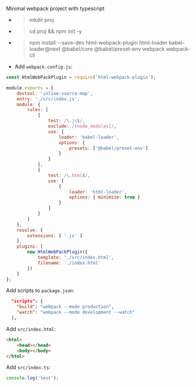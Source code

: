 Minimal webpack project with typescript

- >mkdir proj
- >cd proj && npm init -y
- >npm install --save-dev html-webpack-plugin html-loader babel-loader@next @babel/core @babel/preset-env webpack webpack-cli
- Add `webpack.config.js`:

```javascript
const HtmlWebPackPlugin = require('html-webpack-plugin');

module.exports = {
    devtool: 'inline-source-map',
    entry: './src/index.js',
    module: {
        rules: [
            {
                test: /\.js$/,
                exclude: /(node_modules)/,
                use: {
                    loader: 'babel-loader',
                    options: {
                        presets: ['@babel/preset-env']
                    }
                }
            },
            {
                test: /\.html$/,
                use: [
                    {
                        loader: 'html-loader',
                        options: { minimize: true }
                    }
                ]
            }
        ]
    },
    resolve: {
        extensions: [ '.js' ]
    },
    plugins: [
        new HtmlWebPackPlugin({
            template: './src/index.html',
            filename: './index.html'
        })
    ]
};
```


Add scripts to `package.json`:
```json
  "scripts": {
    "build": "webpack --mode production",
    "watch": "webpack --mode development --watch"
  },
```

Add `src/index.html`:

```html
<html>
    <head></head>
    <body></body>
</html>
```

Add `src/index.ts`:

```typescript
console.log('test');
```
